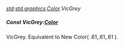 _[std](../../modules/std/std-module.md):[std.graphics](../../modules/std/std-graphics.md).[Color](../../modules/std/std-graphics-color.md).VicGrey_
##### Const VicGrey:[Color](../../modules/std/std-graphics-color.md)
VicGrey. Equivalent to New Color( .61,.61,.61 ).
